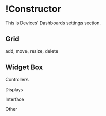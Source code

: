 # !Constructor

This is Devices' Dashboards settings section.

## Grid

add, move, resize, delete

## Widget Box

Controllers

Displays

Interface

Other

